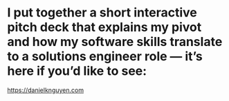 # I put together a short interactive pitch deck that explains my pivot and how my software skills translate to a solutions engineer role — it’s here if you’d like to see: 

https://danielknguyen.com
